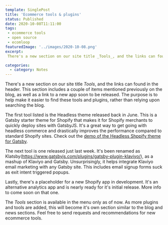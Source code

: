 ```yaml
---
template: SinglePost
title: 'Ecommerce tools & plugins'
status: Published
date: 2020-10-08T11:11:00
tags:
 - ecommerce tools
 - open source 
 - ecomloop
featuredImage: '../images/2020-10-08.png'
excerpt:
 There's a new section on our site title _Tools_, and the links can found in the header. This section includes a couple of items mentioned previously on the blog, as well as a link to a new app soon to be released. The purpose is to help make it easier to find these tools and plugins, rather than relying upon searching the blog.

categories:
  - category: Notes
---
```

There's a new section on our site title _Tools_, and the links can found in the header. This section includes a couple of items mentioned previously on the blog, as well as a link to a new app soon to be released. The purpose is to help make it easier to find these tools and plugins, rather than relying upon searching the blog.

The first tool listed is the Headless theme released back in June. This is a Gatsby starter theme for Shopify that makes it for Shopify merchants to quickly deploy sites with GatsbyJS. It's a great way to get going with headless commerce and drastically improves the performance compared to standard Shopify sites. Check out the [demo of the Headless Shppify theme for Gatsby](https://headless.ecomloop.com).

The next tool is one released just last week. It's been renamed as Klatsby(https://www.gatsbyjs.com/plugins/gatsby-plugin-klaviyo/), as a mashup of Klaviyo and Gatsby. Unsurprisingly, it helps integrate Klaviyo email marketing with any Gatsby site. This includes email signup forms suck as exit intent triggered popups.

Lastly, there's a placeholder for a new Shopify app in development. It's an alternative analytics app and is nearly ready for it's initial release. More info to come soon on that one.

The _Tools_ section is available in the menu only as of now. As more plugins and tools are added, this will become it's own section similar to the blog and news sections. Feel free to send requests and recommendations for new ecommerce tools.
